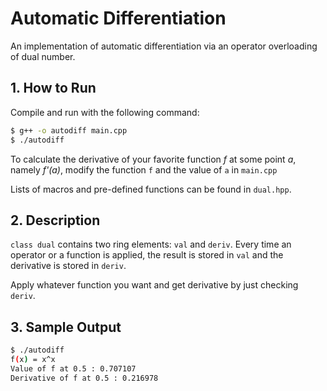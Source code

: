 # Automatic Differentiation

An implementation of automatic differentiation via an operator overloading of dual number.



## 1. How to Run

Compile and run with the following command:

```bash
$ g++ -o autodiff main.cpp
$ ./autodiff
```

To calculate the derivative of your favorite function _f_ at some point _a_, namely _f'(a)_, modify the function `f` and the value of `a` in `main.cpp`

Lists of macros and pre-defined functions can be found in `dual.hpp`.



## 2. Description

`class dual` contains two ring elements: `val` and `deriv`. Every time an operator or a function is applied, the result is stored in `val` and the derivative is stored in `deriv`.

Apply whatever function you want and get derivative by just checking `deriv`.



## 3. Sample Output

```bash
$ ./autodiff
f(x) = x^x
Value of f at 0.5 : 0.707107
Derivative of f at 0.5 : 0.216978
```

